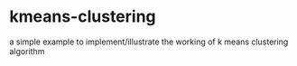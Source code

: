 # kmeans-clustering
a simple example to implement/illustrate the working of k means clustering  algorithm
